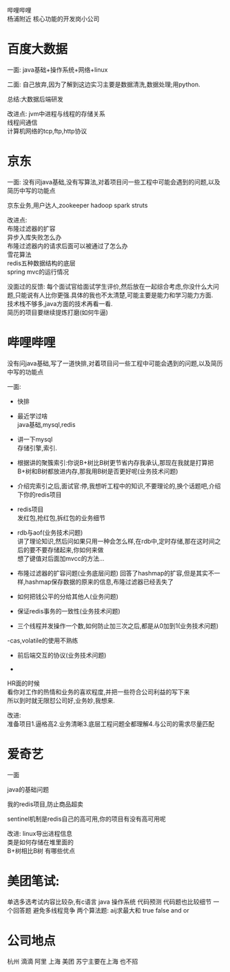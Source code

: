 
哔哩哔哩  
杨浦附近 核心功能的开发岗小公司  

# 百度大数据
一面:
java基础+操作系统+网络+linux

二面:
自己放弃,因为了解到这边实习主要是数据清洗,数据处理;用python.

总结:大数据后端研发

改进点:
jvm中进程与线程的存储关系  
线程间通信  
计算机网络的tcp,ftp,http协议  


# 京东  
一面: 
没有问java基础,没有写算法,对着项目问一些工程中可能会遇到的问题,以及简历中写的功能点


京东业务,用户达人,zookeeper hadoop spark  struts


改进点:  
布隆过滤器的扩容  
异步入库失败怎么办  
布隆过滤器内的请求后面可以被通过了怎么办  
雪花算法  
redis五种数据结构的底层  
spring mvc的运行情况  


没面过的反馈: 每个面试官给面试学生评价,然后放在一起综合考虑,你没什么大问题,只能说有人比你更强.具体的我也不太清楚,可能主要是能力和学习能力方面.  
技术栈不够多,java方面的技术再看一看.  
简历的项目要继续提炼打磨(如何牛逼)



# 哔哩哔哩
没有问java基础,写了一道快排,对着项目问一些工程中可能会遇到的问题,以及简历中写的功能点

一面:  
- 快排  

- 最近学过啥  
java基础,mysql,redis

- 讲一下mysql    
存储引擎,索引. 

- 根据讲的聚簇索引:你说B+树比B树更节省内存我承认,那现在我就是打算把B+树和B树都放进内存,那我用B树是否更好呢(业务技术问题)

- 介绍完索引之后,面试官:停,我想听工程中的知识,不要理论的,换个话题吧,介绍下你的redis项目

- redis项目  
发红包,抢红包,拆红包的业务细节  

- rdb与aof(业务技术问题)    
讲了理论知识,然后问如果只用一种会怎么样,在rdb中,定时存储,那在这时间之后的要不要存储起来,你如何来做   
想了键值对后面加mvcc的方法...

- 布隆过滤器的扩容问题(业务底层问题)
  回答了hashmap的扩容,但是其实不一样,hashmap保存数据的原来的信息,布隆过滤器已经丢失了

- 如何把钱公平的分给其他人(业务问题)

- 保证redis事务的一致性(业务技术问题)

- 三个线程并发操作一个数,如何防止加三次之后,都是从0加到1(业务技术问题)


-cas,volatile的使用不熟练 

- 前后端交互的协议(业务技术问题)

- 

HR面的时候  
看你对工作的热情和业务的喜欢程度,并把一些符合公司利益的写下来  
所以到时就无限怼公司好,业务妙,我想来.  




改进:  
准备项目1.逼格高2.业务清晰3.底层工程问题全都理解4.与公司的需求尽量匹配

# 爱奇艺

一面  

java的基础问题

我的redis项目,防止商品超卖

sentinel机制是redis自己的高可用,你的项目有没有高可用呢

改进:
linux导出进程信息  
类是如何存储在堆里面的  
B+树相比B树 有哪些优点



# 美团笔试:  

单选多选考试内容比较杂,有c语言 java  操作系统  代码预测   代码题也比较细节
一个回答题  避免多线程竞争
两个算法题:  aij求最大和   true false  and  or


# 公司地点
杭州 滴滴  阿里 
上海 美团
苏宁主要在上海 也不招
